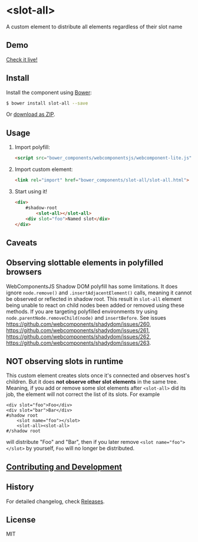 # &lt;slot-all&gt;

A custom element to distribute all elements regardless of their slot name

## Demo

[Check it live!](http://Juicy.github.io/slot-all)

## Install

Install the component using [Bower](http://bower.io/):

```sh
$ bower install slot-all --save
```

Or [download as ZIP](https://github.com/Juicy/slot-all/archive/master.zip).

## Usage

1. Import polyfill:

    ```html
    <script src="bower_components/webcomponentsjs/webcomponent-lite.js"></script>
    ```

2. Import custom element:

    ```html
    <link rel="import" href="bower_components/slot-all/slot-all.html">
    ```

3. Start using it!

    ```html
    <div>
        #shadow-root
            <slot-all></slot-all>
        <div slot="foo">Named slot</div>
    </div>
    ```

## Caveats

## Observing slottable elements in polyfilled browsers
WebComponentsJS Shadow DOM polyfill has some limitations.
It does ignore `node.remove()` and `.insertAdjacentElement()` calls,
meaning it cannot be observed or reflected in shadow root. This result in `slot-all` element being unable to react on child nodes been added or removed using these methods. If you are targeting polyfilled environments try using `node.parentNode.removeChild(node)` and `insertBefore`.
See issues https://github.com/webcomponents/shadydom/issues/260, https://github.com/webcomponents/shadydom/issues/261, https://github.com/webcomponents/shadydom/issues/262, https://github.com/webcomponents/shadydom/issues/263.

## NOT observing slots in runtime
This custom element creates slots once it's connected and observes host's children. But it does **not observe other slot elements** in the same tree. Meaning, if you add or remove some slot elements after `<slot-all>` did its job, the element will not correct the list of its slots. For example
```
<div slot="foo">Foo</div>
<div slot="bar">Bar</div>
#shadow root
    <slot name="foo"></slot>
    <slot-all><slot-all>
#/shadow root
```
will distribute "Foo" and "Bar", then if you later remove `<slot name="foo"></slot>` by yourself, `Foo` will no longer be distributed.

## [Contributing and Development](CONTRIBUTING.md)

## History

For detailed changelog, check [Releases](https://github.com/Juicy/slot-all/releases).

## License

MIT
